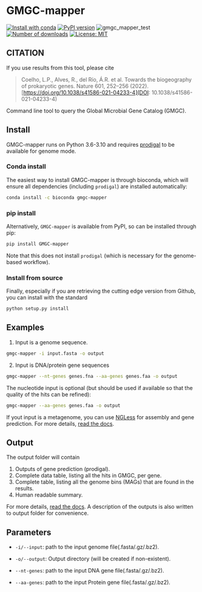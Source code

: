 # GMGC-mapper

[![Install with conda](https://anaconda.org/bioconda/gmgc-mapper/badges/installer/conda.svg)](https://conda.anaconda.org/bioconda)
[![PyPI version](https://badge.fury.io/py/GMGC-mapper.svg)](https://badge.fury.io/py/GMGC-mapper)
![gmgc_mapper_test](https://github.com/BigDataBiology/GMGC-Finder/workflows/gmgc_mapper_test/badge.svg)
[![Number of downloads](https://anaconda.org/bioconda/gmgc-mapper/badges/downloads.svg)](https://anaconda.org/bioconda/gmgc-mapper)
[![License: MIT](https://anaconda.org/bioconda/gmgc-mapper/badges/license.svg)](https://anaconda.org/bioconda/gmgc-mapper)

## CITATION

If you use results from this tool, please cite

> Coelho, L.P., Alves, R., del Río, Á.R. et al. Towards the biogeography of
> prokaryotic genes. Nature 601, 252–256 (2022).
> [https://doi.org/10.1038/s41586-021-04233-4](DOI: 10.1038/s41586-021-04233-4)


Command line tool to query the Global Microbial Gene Catalog (GMGC).

## Install

GMGC-mapper runs on Python 3.6-3.10 and requires
[prodigal](https://github.com/hyattpd/Prodigal) to be available for genome
mode.

### Conda install

The easiest way to install GMGC-mapper is through bioconda, which will ensure
all dependencies (including `prodigal`) are installed automatically:

```bash
conda install -c bioconda gmgc-mapper
```

### pip install

Alternatively, `GMGC-mapper` is available from PyPI, so can be installed
through pip:

```bash
pip install GMGC-mapper
```

Note that this does not install `prodigal` (which is necessary for the
genome-based workflow).

### Install from source

Finally, especially if you are retrieving the cutting edge version from Github,
you can install with the standard

```bash
python setup.py install
```


## Examples

1. Input is a genome sequence.

```bash
gmgc-mapper -i input.fasta -o output
```

2. Input is DNA/protein gene sequences

```bash
gmgc-mapper --nt-genes genes.fna --aa-genes genes.faa -o output
```

The nucleotide input is optional (but should be used if available so that the
quality of the hits can be refined):

```bash
gmgc-mapper --aa-genes genes.faa -o output
```

If yout input is a metagenome, you can use
[NGLess](https://github.com/ngless-toolkit/ngless) for assembly and gene
prediction. For more details, [read the
docs](https://gmgc-mapper.readthedocs.io/en/latest/usage/).

## Output

The output folder will contain

1. Outputs of gene prediction (prodigal).
2. Complete data table, listing all the hits in GMGC, per gene.
3. Complete table, listing all the genome bins (MAGs) that are found in the results.
4. Human readable summary.

For more details, [read the
docs](https://gmgc-mapper.readthedocs.io/en/latest/output/). A description of
the outputs is also written to output folder for convenience.

## Parameters

* `-i/--input`: path to the input genome file(.fasta/.gz/.bz2).

* `-o/--output`: Output directory (will be created if non-existent).

* `--nt-genes`: path to the input DNA gene file(.fasta/.gz/.bz2).

* `--aa-genes`: path to the input Protein gene file(.fasta/.gz/.bz2).

